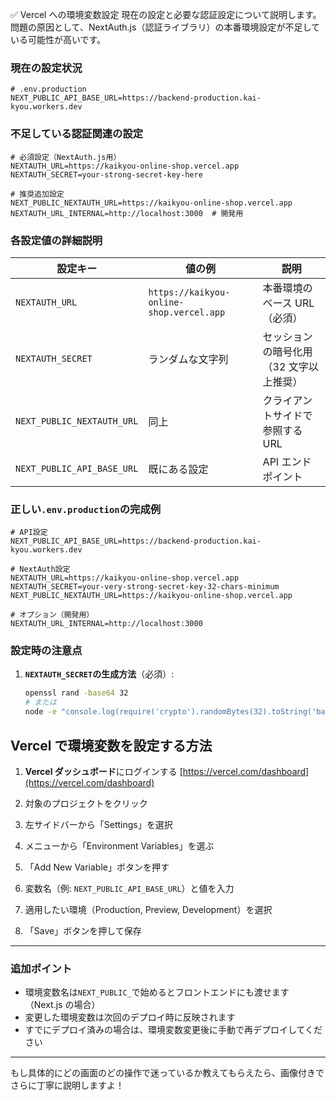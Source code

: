 ✅ Vercel への環境変数設定
現在の設定と必要な認証設定について説明します。問題の原因として、NextAuth.js（認証ライブラリ）の本番環境設定が不足している可能性が高いです。

### 現在の設定状況

```env
# .env.production
NEXT_PUBLIC_API_BASE_URL=https://backend-production.kai-kyou.workers.dev
```

### 不足している認証関連の設定

```env
# 必須設定（NextAuth.js用）
NEXTAUTH_URL=https://kaikyou-online-shop.vercel.app
NEXTAUTH_SECRET=your-strong-secret-key-here

# 推奨追加設定
NEXT_PUBLIC_NEXTAUTH_URL=https://kaikyou-online-shop.vercel.app
NEXTAUTH_URL_INTERNAL=http://localhost:3000  # 開発用
```

### 各設定値の詳細説明

| 設定キー                   | 値の例                                   | 説明                                    |
| -------------------------- | ---------------------------------------- | --------------------------------------- |
| `NEXTAUTH_URL`             | `https://kaikyou-online-shop.vercel.app` | 本番環境のベース URL（必須）            |
| `NEXTAUTH_SECRET`          | ランダムな文字列                         | セッションの暗号化用（32 文字以上推奨） |
| `NEXT_PUBLIC_NEXTAUTH_URL` | 同上                                     | クライアントサイドで参照する URL        |
| `NEXT_PUBLIC_API_BASE_URL` | 既にある設定                             | API エンドポイント                      |

### 正しい`.env.production`の完成例

```env
# API設定
NEXT_PUBLIC_API_BASE_URL=https://backend-production.kai-kyou.workers.dev

# NextAuth設定
NEXTAUTH_URL=https://kaikyou-online-shop.vercel.app
NEXTAUTH_SECRET=your-very-strong-secret-key-32-chars-minimum
NEXT_PUBLIC_NEXTAUTH_URL=https://kaikyou-online-shop.vercel.app

# オプション（開発用）
NEXTAUTH_URL_INTERNAL=http://localhost:3000
```

### 設定時の注意点

1. **`NEXTAUTH_SECRET`の生成方法**（必須）:

   ```bash
   openssl rand -base64 32
   # または
   node -e "console.log(require('crypto').randomBytes(32).toString('base64'))"
   ```

## Vercel で環境変数を設定する方法

1. **Vercel ダッシュボード**にログインする
   [https://vercel.com/dashboard](https://vercel.com/dashboard)

2. 対象のプロジェクトをクリック

3. 左サイドバーから「Settings」を選択

4. メニューから「Environment Variables」を選ぶ

5. 「Add New Variable」ボタンを押す

6. 変数名（例: `NEXT_PUBLIC_API_BASE_URL`）と値を入力

7. 適用したい環境（Production, Preview, Development）を選択

8. 「Save」ボタンを押して保存

---

### 追加ポイント

- 環境変数名は`NEXT_PUBLIC_`で始めるとフロントエンドにも渡せます（Next.js の場合）
- 変更した環境変数は次回のデプロイ時に反映されます
- すでにデプロイ済みの場合は、環境変数変更後に手動で再デプロイしてください

---

もし具体的にどの画面のどの操作で迷っているか教えてもらえたら、画像付きでさらに丁寧に説明しますよ！

